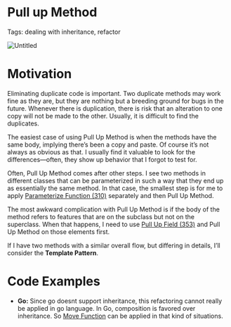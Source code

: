 # Pull up Method

Tags: dealing with inheritance, refactor

![Untitled](Pull%20up%20Method%2085b731771ff546bd9511d54d927a9d96/Untitled.png)

# Motivation

Eliminating duplicate code is important. Two duplicate methods may work fine as they are, but they are nothing but a breeding ground for bugs in the future. Whenever there is duplication, there is risk that an alteration to one copy will not be made to the other. Usually, it is difficult to find the duplicates.

The easiest case of using Pull Up Method is when the methods have the same body, implying there’s been a copy and paste. Of course it’s not always as obvious as that. I usually find it valuable to look for the differences—often, they show up behavior that I forgot to test for.

Often, Pull Up Method comes after other steps. I see two methods in different classes that can be parameterized in such a way that they end up as essentially the same method. In that case, the smallest step is for me to apply [Parameterize Function (310)](Parameterize%20Function%20e74558bd54e143b78140939520e03f0f.md) separately and then Pull Up Method.

The most awkward complication with Pull Up Method is if the body of the method refers to features that are on the subclass but not on the superclass. When that happens, I need to use [Pull Up Field (353)](Pull%20up%20Field%203179dccab395439bbe6ed384c7422f30.md) and Pull Up Method on those elements first.

If I have two methods with a similar overall flow, but differing in details, I’ll consider the **Template Pattern**.

# Code Examples

- **Go:** Since go doesnt support inheritance, this refactoring cannot really be applied in go language. In Go, composition is favored over inheritance. So [Move Function](Move%20Function%20b296fdf48e6a42039e56c135f4825f68.md) can be applied in that kind of situations.